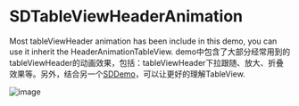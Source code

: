 # SDTableViewHeaderAnimation

Most tableViewHeader animation has been include in this demo, you can use it inherit the HeaderAnimationTableView. demo中包含了大部分经常用到的tableViewHeader的动画效果，包括：tableViewHeader下拉跟随、放大、折叠效果等。另外，结合另一个[SDDemo](https://github.com/xlsd/SDDemo)，可以让更好的理解TableView.

![image](https://github.com/xlsd/SDTableViewHeaderAnimation/blob/master/TableViewHeaderAnimation/WeChat.gif)

